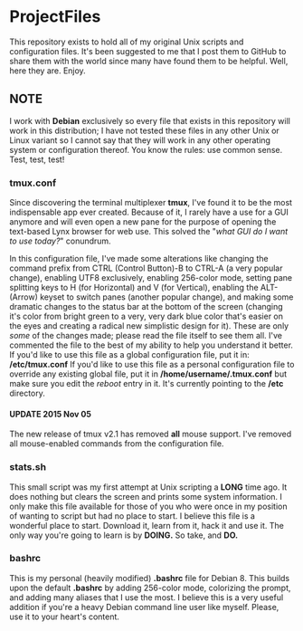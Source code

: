 # ProjectFiles
This repository exists to hold all of my original Unix scripts and configuration files. It's been suggested to me that I post them to GitHub to share them with the world since many have found them to be helpful. Well, here they are. Enjoy.

## NOTE
I work with **Debian** exclusively so every file that exists in this repository will work in this distribution; I have not tested these files in any other Unix or Linux variant so I cannot say that they will work in any other operating system or configuration thereof. You know the rules: use common sense. Test, test, test!

### tmux.conf
Since discovering the terminal multiplexer **tmux**, I've found it to be the most indispensable app ever created. Because of it, I rarely have a use for a GUI anymore and will even open a new pane for the purpose of opening the text-based Lynx browser for web use. This solved the "_what GUI do I want to use today?_" conundrum. 

In this configuration file, I've made some alterations like changing the command prefix from CTRL (Control Button)-B to CTRL-A (a very popular change), enabling UTF8 exclusively, enabling 256-color mode, setting pane splitting keys to H (for Horizontal) and V (for Vertical), enabling the ALT-(Arrow) keyset to switch panes (another popular change), and making some dramatic changes to the status bar at the bottom of the screen (changing it's color from bright green to a very, very dark blue color that's easier on the eyes and creating a radical new simplistic design for it). These are only _some_ of the changes made; please read the file itself to see them all. I've commented the file to the best of my ability to help you understand it better. If you'd like to use this file as a global configuration file, put it in: **/etc/tmux.conf** If you'd like to use this file as a personal configuration file to override any existing global file, put it in **/home/username/.tmux.conf** but make sure you edit the _reboot_ entry in it. It's currently pointing to the **/etc** directory.

#### UPDATE 2015 Nov 05

The new release of tmux v2.1 has removed **all** mouse support. I've removed all mouse-enabled commands from the configuration file.

### stats.sh
This small script was my first attempt at Unix scripting a **LONG** time ago. It does nothing but clears the screen and prints some system information. I only make this file available for those of you who were once in my position of wanting to script but had no place to start. I believe this file is a wonderful place to start. Download it, learn from it, hack it and use it. The only way you're going to learn is by **DOING.** So take, and **DO.**

### bashrc
This is my personal (heavily modified) **.bashrc** file for Debian 8. This builds upon the default **.bashrc** by adding 256-color mode, colorizing the prompt, and adding many aliases that I use the most. I believe this is a very useful addition if you're a heavy Debian command line user like myself. Please, use it to your heart's content.